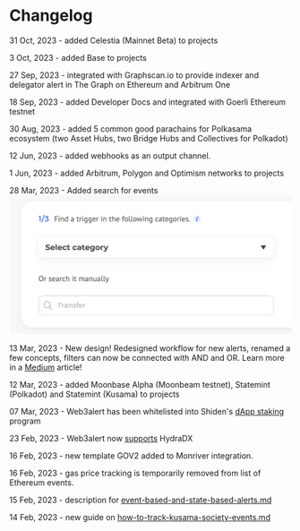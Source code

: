 # Changelog

31 Oct, 2023 - added Celestia (Mainnet Beta) to projects

3 Oct, 2023 - added Base to projects

27 Sep, 2023 - integrated with Graphscan.io to provide indexer and delegator alert in The Graph on Ethereum and Arbitrum One

18 Sep, 2023 - added Developer Docs and integrated with Goerli Ethereum testnet

30 Aug, 2023 - added 5 common good parachains for Polkasama ecosystem (two Asset Hubs, two Bridge Hubs and Collectives for Polkadot)

12 Jun, 2023 - added webhooks as an output channel.

1 Jun, 2023 - added Arbitrum, Polygon and Optimism networks to projects

28 Mar, 2023 - Added search for events\
![](<../.gitbook/assets/image (12).png>)

13 Mar, 2023 - New design! Redesigned workflow for new alerts, renamed a few concepts, filters can now be connected with AND and OR. Learn more in a [Medium](https://medium.com/@web3alert/web3alert-has-been-updated-with-a-fresh-design-new-features-and-enhanced-user-experience-aea894d14ae8) article!

12 Mar, 2023 - added Moonbase Alpha (Moonbeam testnet), Statemint (Polkadot) and Statemint (Kusama) to projects

07 Mar, 2023 - Web3alert has been whitelisted into Shiden's [dApp staking](https://portal.astar.network/#/shiden/dapp-staking/stake?dapp=0x4926de018c54511ce2d3be1a0e646725f57155e6) program

23 Feb, 2023 - Web3alert now [supports](https://medium.com/@web3alert/web3alert-integrates-hydradx-32c98df7fc0b) HydraDX

16 Feb, 2023 - new template GOV2 added to Monriver integration.

16 Feb, 2023 - gas price tracking is temporarily removed from list of Ethereum events.

15 Feb, 2023 - description for [event-based-and-state-based-alerts.md](../concepts/event-based-and-state-based-alerts.md "mention")

14 Feb, 2023 - new guide on [how-to-track-kusama-society-events.md](../guides/how-to-track-kusama-society-events.md "mention")
